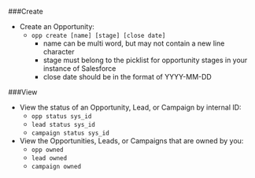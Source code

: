 ###Create
* Create an Opportunity:
    * `opp create [name] [stage] [close date]`
        * name can be multi word, but may not contain a new line character
        * stage must belong to the picklist for opportunity stages in your instance of Salesforce
        * close date should be in the format of YYYY-MM-DD

###View
* View the status of an Opportunity, Lead, or Campaign by internal ID:
    * `opp status sys_id`
    * `lead status sys_id`
    * `campaign status sys_id`
* View the Opportunities, Leads, or Campaigns that are owned by you:
    * `opp owned`
    * `lead owned`
    * `campaign owned`
